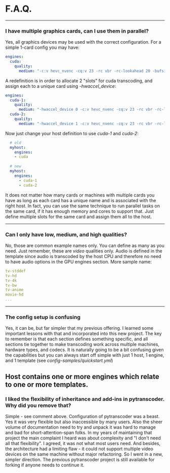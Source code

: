 
# F.A.Q. #

---
### I have multiple graphics cards, can I use them in parallel? ###

Yes, all graphics devices may be used with the correct configuration.
For a simple 1-card config you may have:
```yaml
engines:
  cuda:
    quality:
      medium: "-c:v hevc_nvenc -cq:v 23 -rc vbr -rc-lookahead 20 -bufsize 3M -b:v 7M -profile:v main -maxrate:v 7M -preset medium -b_ref_mode 0 -f matroska -max_muxing_queue_size 1024"
```

A redefinition is in order to allocate 2 "slots" for cuda transcoding, and assign each to a unique card using _-hwaccel_device_:
```yaml
engines:
  cuda-1:
    quality:
      medium: "-hwaccel_device 0 -c:v hevc_nvenc -cq:v 23 -rc vbr -rc-lookahead 20 -bufsize 3M -b:v 7M -profile:v main -maxrate:v 7M -preset medium -b_ref_mode 0 -f matroska -max_muxing_queue_size 1024"
  cuda-2:
    quality:
      medium: "-hwaccel_device 1 -c:v hevc_nvenc -cq:v 23 -rc vbr -rc-lookahead 20 -bufsize 3M -b:v 7M -profile:v main -maxrate:v 7M -preset medium -b_ref_mode 0 -f matroska -max_muxing_queue_size 1024"
```

Now just change your host definition to use _cuda-1_ and _cuda-2_:
```yaml
  # old
  myhost:
    engines:
    - cuda
  
  # new
  myhost:
    engines:
      - cuda-1
      - cuda-2
```
It does not matter how many cards or machines with multiple cards you have as long as each card has a unique name
and is associated with the right host.  In fact, you can use the same technique to run parallel tasks on the same card,
if it has enough memory and cores to support that.  Just define multiple slots for the same card and assign them all to the host.

---
### Can I only have low, medium, and high qualities? ###

No, those are common example names only.  You can define as many as you need.  Just remember, these are _video_
qualities only.  Audio is defined in the template since audio
is transcoded by the host CPU and therefore no need to have audio options in the GPU engines section.
More sample name:
```yaml
tv-stddef
tv-hd
tv-4k
tv-bw
tv-anime
movie-hd
...
```


---
### The config setup is confusing ###
Yes, it can be, but far simpler that my previous offering. I learned some important lessons with that and 
incorporated into this new project.  The key to remember is that each section defines something specific, and all sections
tie together to make transcoding work across multiple machines, hardware types, and codecs.  It is naturally
going to be a bit confusing given the capabilities but you can always start off simple with just 1 host, 1 engine,
and 1 template (see _config-samples/quickstart.yml_)

Host contains one or more engines which relate to one or more templates.
---
### I liked the flexibility of inheritance and add-ins in pytranscoder.  Why did you remove that? ###
Simple - see comment above.  Configuration of pytranscoder was a beast.  Yes it was very flexible but also
inaccessible by many users.  Also the sheer volume of documentation need to try and unpack it was hard to manage and
bad for short-attention-span folks.  In my years of maintaining that project the main complaint I heard
was about complexity and "I don't need all that flexibility".  I agreed, it was not what most users need.  And besides, the architecture had a limiting
flaw - it could not support multiple video devices on the same machine without major refactoring.  So I went in a new, simpler
direction.  The previous pytranscoder project is still available for forking if anyone needs to continue it.

